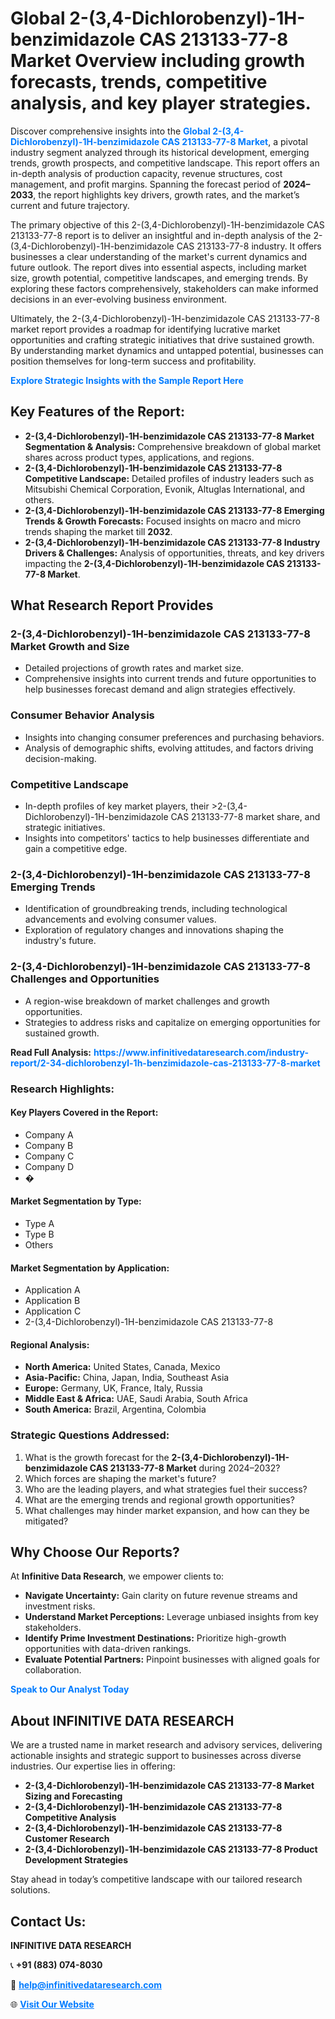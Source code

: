 <h1>Global 2-(3,4-Dichlorobenzyl)-1H-benzimidazole CAS 213133-77-8 Market Overview including growth forecasts, trends, competitive analysis, and key player strategies.</h1>
<p>
Discover comprehensive insights into the 
<a href="https://www.infinitivedataresearch.com/industry-report/2-34-dichlorobenzyl-1h-benzimidazole-cas-213133-77-8-market" rel="dofollow" style="color: #007BFF; text-decoration: none;"><strong>Global 2-(3,4-Dichlorobenzyl)-1H-benzimidazole CAS 213133-77-8 Market</strong></a>, a pivotal industry segment analyzed through its historical development, emerging trends, growth prospects, and competitive landscape. This report offers an in-depth analysis of production capacity, revenue structures, cost management, and profit margins. Spanning the forecast period of <strong>2024–2033</strong>, the report highlights key drivers, growth rates, and the market’s current and future trajectory.
</p>
<p>
The primary objective of this 2-(3,4-Dichlorobenzyl)-1H-benzimidazole CAS 213133-77-8 report is to deliver an insightful and in-depth analysis of the 2-(3,4-Dichlorobenzyl)-1H-benzimidazole CAS 213133-77-8 industry. It offers businesses a clear understanding of the market's current dynamics and future outlook. The report dives into essential aspects, including market size, growth potential, competitive landscapes, and emerging trends. By exploring these factors comprehensively, stakeholders can make informed decisions in an ever-evolving business environment.
</p>
<p>
Ultimately, the 2-(3,4-Dichlorobenzyl)-1H-benzimidazole CAS 213133-77-8 market report provides a roadmap for identifying lucrative market opportunities and crafting strategic initiatives that drive sustained growth. By understanding market dynamics and untapped potential, businesses can position themselves for long-term success and profitability.
</p>
<p>
<a href="https://www.infinitivedataresearch.com/request-sample/reportId=102188" style="color: #007BFF; text-decoration: none;"><strong>Explore Strategic Insights with the Sample Report Here</strong></a>
</p>

<h2>Key Features of the Report:</h2>
<ul>
<li><strong>2-(3,4-Dichlorobenzyl)-1H-benzimidazole CAS 213133-77-8 Market Segmentation & Analysis:</strong> Comprehensive breakdown of global market shares across product types, applications, and regions.</li>
<li><strong>2-(3,4-Dichlorobenzyl)-1H-benzimidazole CAS 213133-77-8 Competitive Landscape:</strong> Detailed profiles of industry leaders such as Mitsubishi Chemical Corporation, Evonik, Altuglas International, and others.</li>
<li><strong>2-(3,4-Dichlorobenzyl)-1H-benzimidazole CAS 213133-77-8 Emerging Trends & Growth Forecasts:</strong> Focused insights on macro and micro trends shaping the market till <strong>2032</strong>.</li>
<li><strong>2-(3,4-Dichlorobenzyl)-1H-benzimidazole CAS 213133-77-8 Industry Drivers & Challenges:</strong> Analysis of opportunities, threats, and key drivers impacting the <strong>2-(3,4-Dichlorobenzyl)-1H-benzimidazole CAS 213133-77-8 Market</strong>.</li>
</ul>

<h2>What Research Report Provides</h2>
<h3>2-(3,4-Dichlorobenzyl)-1H-benzimidazole CAS 213133-77-8 Market Growth and Size</h3>
<ul>
<li>Detailed projections of growth rates and market size.</li>
<li>Comprehensive insights into current trends and future opportunities to help businesses forecast demand and align strategies effectively.</li>
</ul>

<h3>Consumer Behavior Analysis</h3>
<ul>
<li>Insights into changing consumer preferences and purchasing behaviors.</li>
<li>Analysis of demographic shifts, evolving attitudes, and factors driving decision-making.</li>
</ul>

<h3>Competitive Landscape</h3>
<ul>
<li>In-depth profiles of key market players, their >2-(3,4-Dichlorobenzyl)-1H-benzimidazole CAS 213133-77-8 market share, and strategic initiatives.</li>
<li>Insights into competitors' tactics to help businesses differentiate and gain a competitive edge.</li>
</ul>

<h3>2-(3,4-Dichlorobenzyl)-1H-benzimidazole CAS 213133-77-8 Emerging Trends</h3>
<ul>
<li>Identification of groundbreaking trends, including technological advancements and evolving consumer values.</li>
<li>Exploration of regulatory changes and innovations shaping the industry's future.</li>
</ul>

<h3>2-(3,4-Dichlorobenzyl)-1H-benzimidazole CAS 213133-77-8 Challenges and Opportunities</h3>
<ul>
<li>A region-wise breakdown of market challenges and growth opportunities.</li>
<li>Strategies to address risks and capitalize on emerging opportunities for sustained growth.</li>
</ul>
<p><strong>Read Full Analysis:</strong> <a href="https://www.infinitivedataresearch.com/industry-report/2-34-dichlorobenzyl-1h-benzimidazole-cas-213133-77-8-market" rel="dofollow" style="color: #007BFF; text-decoration: none;"><strong>https://www.infinitivedataresearch.com/industry-report/2-34-dichlorobenzyl-1h-benzimidazole-cas-213133-77-8-market</strong></a></p>
<h3>Research Highlights:</h3>
<h4>Key Players Covered in the Report:</h4>
<ul><li>Company A</li><li>Company B</li><li>Company C</li><li>Company D</li><li>�</li></ul>
<h4>Market Segmentation by Type:</h4>
<ul><li>Type A</li><li>Type B</li><li>Others</li></ul>
<h4>Market Segmentation by Application:</h4>
<ul><li>Application A</li><li>Application B</li><li>Application C</li><li>2-(3,4-Dichlorobenzyl)-1H-benzimidazole CAS 213133-77-8</li></ul>

<h4>Regional Analysis:</h4>
<ul>
<li><strong>North America:</strong> United States, Canada, Mexico</li>
<li><strong>Asia-Pacific:</strong> China, Japan, India, Southeast Asia</li>
<li><strong>Europe:</strong> Germany, UK, France, Italy, Russia</li>
<li><strong>Middle East & Africa:</strong> UAE, Saudi Arabia, South Africa</li>
<li><strong>South America:</strong> Brazil, Argentina, Colombia</li>
</ul>

<h3>Strategic Questions Addressed:</h3>
<ol>
<li>What is the growth forecast for the <strong>2-(3,4-Dichlorobenzyl)-1H-benzimidazole CAS 213133-77-8 Market</strong> during 2024–2032?</li>
<li>Which forces are shaping the market's future?</li>
<li>Who are the leading players, and what strategies fuel their success?</li>
<li>What are the emerging trends and regional growth opportunities?</li>
<li>What challenges may hinder market expansion, and how can they be mitigated?</li>
</ol>

<h2>Why Choose Our Reports?</h2>
<p>At <strong>Infinitive Data Research</strong>, we empower clients to:</p>
<ul>
<li><strong>Navigate Uncertainty:</strong> Gain clarity on future revenue streams and investment risks.</li>
<li><strong>Understand Market Perceptions:</strong> Leverage unbiased insights from key stakeholders.</li>
<li><strong>Identify Prime Investment Destinations:</strong> Prioritize high-growth opportunities with data-driven rankings.</li>
<li><strong>Evaluate Potential Partners:</strong> Pinpoint businesses with aligned goals for collaboration.</li>
</ul>
<p><a href="https://www.infinitivedataresearch.com/industry-report/2-34-dichlorobenzyl-1h-benzimidazole-cas-213133-77-8-market" rel="dofollow" style="color: #007BFF; text-decoration: none;"><strong>Speak to Our Analyst Today</strong></a></p>

<h2>About INFINITIVE DATA RESEARCH</h2>
<p>We are a trusted name in market research and advisory services, delivering actionable insights and strategic support to businesses across diverse industries. Our expertise lies in offering:</p>
<ul>
<li><strong>2-(3,4-Dichlorobenzyl)-1H-benzimidazole CAS 213133-77-8 Market Sizing and Forecasting</strong></li>
<li><strong>2-(3,4-Dichlorobenzyl)-1H-benzimidazole CAS 213133-77-8 Competitive Analysis</strong></li>
<li><strong>2-(3,4-Dichlorobenzyl)-1H-benzimidazole CAS 213133-77-8 Customer Research</strong></li>
<li><strong>2-(3,4-Dichlorobenzyl)-1H-benzimidazole CAS 213133-77-8 Product Development Strategies</strong></li>
</ul>
<p>Stay ahead in today’s competitive landscape with our tailored research solutions.</p>

<h2>Contact Us:</h2>
<p><strong>INFINITIVE DATA RESEARCH</strong></p>
<p>📞 <strong>+91 (883) 074-8030</strong></p>
<p>📧 <strong><a href="mailto:help@infinitivedataresearch.com" style="color: #007BFF;">help@infinitivedataresearch.com</a></strong></p>
<p>🌐 <strong><a href="https://www.infinitivedataresearch.com" rel="dofollow" style="color: #007BFF;">Visit Our Website</a></strong></p>